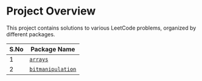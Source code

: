 # Project Overview

This project contains solutions to various LeetCode problems, organized by different packages.

| S.No | Package Name          |
|------|-----------------------|
| 1    | [`arrays`](src/main/java/in/roopsai/arrays/README.md)              |
| 2    | [`bitmanipulation`](src/main/java/in/roopsai/bitmanipulation/README.md)     |